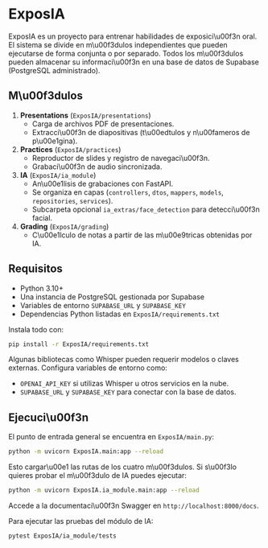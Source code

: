 # ExposIA

ExposIA es un proyecto para entrenar habilidades de exposici\u00f3n oral. El sistema se divide en m\u00f3dulos independientes que pueden ejecutarse de forma conjunta o por separado.
Todos los m\u00f3dulos pueden almacenar su informaci\u00f3n en una base de datos de Supabase (PostgreSQL administrado).


## M\u00f3dulos

1. **Presentations** (`ExposIA/presentations`)
   - Carga de archivos PDF de presentaciones.
   - Extracci\u00f3n de diapositivas (t\u00edtulos y n\u00fameros de p\u00e1gina).
2. **Practices** (`ExposIA/practices`)
   - Reproductor de slides y registro de navegaci\u00f3n.
   - Grabaci\u00f3n de audio sincronizada.
3. **IA** (`ExposIA/ia_module`)
   - An\u00e1lisis de grabaciones con FastAPI.
   - Se organiza en capas (`controllers`, `dtos`, `mappers`, `models`, `repositories`, `services`).
   - Subcarpeta opcional `ia_extras/face_detection` para detecci\u00f3n facial.
4. **Grading** (`ExposIA/grading`)
   - C\u00e1lculo de notas a partir de las m\u00e9tricas obtenidas por IA.

## Requisitos

- Python 3.10+
- Una instancia de PostgreSQL gestionada por Supabase
- Variables de entorno `SUPABASE_URL` y `SUPABASE_KEY`
- Dependencias Python listadas en `ExposIA/requirements.txt`

Instala todo con:

```bash
pip install -r ExposIA/requirements.txt
```

Algunas bibliotecas como Whisper pueden requerir modelos o claves externas. Configura variables de entorno como:

- `OPENAI_API_KEY` si utilizas Whisper u otros servicios en la nube.
- `SUPABASE_URL` y `SUPABASE_KEY` para conectar con la base de datos.


## Ejecuci\u00f3n

El punto de entrada general se encuentra en `ExposIA/main.py`:

```bash
python -m uvicorn ExposIA.main:app --reload
```

Esto cargar\u00e1 las rutas de los cuatro m\u00f3dulos. Si s\u00f3lo quieres probar el m\u00f3dulo de IA puedes ejecutar:

```bash
python -m uvicorn ExposIA.ia_module.main:app --reload
```

Accede a la documentaci\u00f3n Swagger en `http://localhost:8000/docs`.

Para ejecutar las pruebas del módulo de IA:

```bash
pytest ExposIA/ia_module/tests
```
